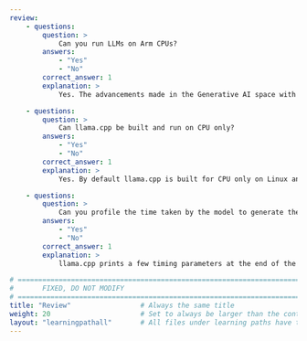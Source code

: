 ```yaml
---
review:
    - questions:
        question: >
            Can you run LLMs on Arm CPUs?
        answers:
            - "Yes"
            - "No"
        correct_answer: 1
        explanation: >
            Yes. The advancements made in the Generative AI space with new model formats like GGUF and smaller parameter models make LLM inference on CPUs very efficient.

    - questions:
        question: >
            Can llama.cpp be built and run on CPU only?
        answers:
            - "Yes"
            - "No"
        correct_answer: 1
        explanation: >
            Yes. By default llama.cpp is built for CPU only on Linux and Windows. 

    - questions:
        question: >
            Can you profile the time taken by the model to generate the output till the end of text?
        answers:
            - "Yes"
            - "No"
        correct_answer: 1
        explanation: >
            llama.cpp prints a few timing parameters at the end of the execution of the LLM. One of these timing parameters is the eval time which is the time taken by the model to generate the output.

# ================================================================================
#       FIXED, DO NOT MODIFY
# ================================================================================
title: "Review"                 # Always the same title
weight: 20                      # Set to always be larger than the content in this path
layout: "learningpathall"       # All files under learning paths have this same wrapper
---
```

